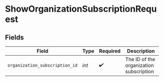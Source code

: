 # ShowOrganizationSubscriptionRequest


## Fields

| Field                                   | Type                                    | Required                                | Description                             |
| --------------------------------------- | --------------------------------------- | --------------------------------------- | --------------------------------------- |
| `organization_subscription_id`          | *int*                                   | :heavy_check_mark:                      | The ID of the organization subscription |